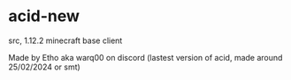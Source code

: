 # acid-new

src, 1.12.2 minecraft base client

Made by Etho aka warq00 on discord (lastest version of acid, made around 25/‎02/‎2024 or smt)
